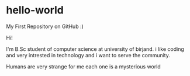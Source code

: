 # hello-world
My First Repository on GitHub :)

Hi!

I'm B.Sc student of computer science at university of birjand. i like coding and very intrested in technology and i want to serve the community.

Humans are very strange for me each one is a mysterious world
